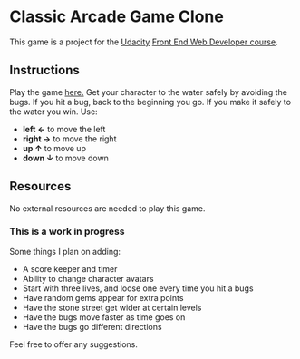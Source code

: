 # Classic Arcade Game Clone
This game is a project for the [Udacity](https://udacity.com) [Front End Web Developer course](https://udacity.com/course/front-end-web-developer-nanodegree--nd001/).

## Instructions
Play the game [here.](https://tommcginty.github.io/frontend-nanodegree-arcade-game/)
Get your character to the water safely by avoiding the bugs.
If you hit a bug, back to the beginning you go. If you make it safely to the water you win.
Use:
* **left ←** to move the left
* **right →** to move the right
* **up ↑** to move up
* **down ↓** to move down

## Resources
No external resources are needed to play this game.

### This is a work in progress
Some things I plan on adding:
* A score keeper and timer
* Ability to change character avatars
* Start with three lives, and loose one every time you hit a bugs
* Have random gems appear for extra points
* Have the stone street get wider at certain levels
* Have the bugs move faster as time goes on
* Have the bugs go different directions

Feel free to offer any suggestions.
